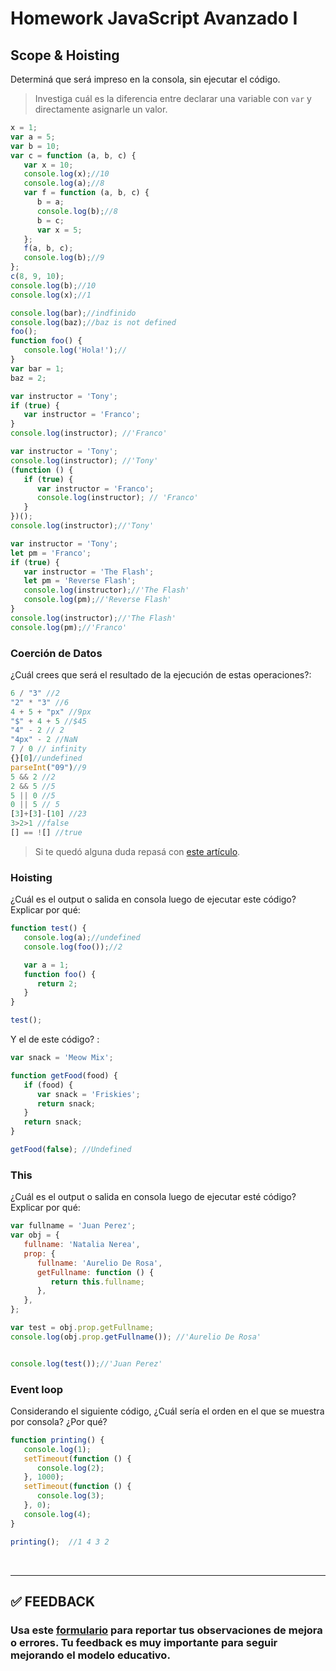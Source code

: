 # Homework JavaScript Avanzado I

## Scope & Hoisting

Determiná que será impreso en la consola, sin ejecutar el código.

> Investiga cuál es la diferencia entre declarar una variable con `var` y directamente asignarle un valor.

```javascript
x = 1;
var a = 5;
var b = 10;
var c = function (a, b, c) {
   var x = 10;
   console.log(x);//10 
   console.log(a);//8
   var f = function (a, b, c) {
      b = a;
      console.log(b);//8
      b = c;
      var x = 5;
   };
   f(a, b, c);
   console.log(b);//9
};
c(8, 9, 10);
console.log(b);//10
console.log(x);//1
```

```javascript
console.log(bar);//indfinido
console.log(baz);//baz is not defined
foo();
function foo() {
   console.log('Hola!');//
}
var bar = 1;
baz = 2;
```

```javascript
var instructor = 'Tony';
if (true) {
   var instructor = 'Franco';
}
console.log(instructor); //'Franco'
```

```javascript
var instructor = 'Tony';
console.log(instructor); //'Tony'
(function () {
   if (true) {
      var instructor = 'Franco'; 
      console.log(instructor); // 'Franco'
   }
})();
console.log(instructor);//'Tony'
```

```javascript
var instructor = 'Tony';
let pm = 'Franco';
if (true) {
   var instructor = 'The Flash';
   let pm = 'Reverse Flash';
   console.log(instructor);//'The Flash'
   console.log(pm);//'Reverse Flash'
}
console.log(instructor);//'The Flash'
console.log(pm);//'Franco'
```

### Coerción de Datos

¿Cuál crees que será el resultado de la ejecución de estas operaciones?:

```javascript
6 / "3" //2
"2" * "3" //6
4 + 5 + "px" //9px
"$" + 4 + 5 //$45
"4" - 2 // 2
"4px" - 2 //NaN
7 / 0 // infinity
{}[0]//undefined
parseInt("09")//9
5 && 2 //2
2 && 5 //5
5 || 0 //5 
0 || 5 // 5 
[3]+[3]-[10] //23
3>2>1 //false
[] == ![] //true
```

> Si te quedó alguna duda repasá con [este artículo](http://javascript.info/tutorial/object-conversion).

### Hoisting

¿Cuál es el output o salida en consola luego de ejecutar este código? Explicar por qué:

```javascript
function test() {
   console.log(a);//undefined
   console.log(foo());//2

   var a = 1;
   function foo() {
      return 2;
   }
}

test();
```

Y el de este código? :

```javascript
var snack = 'Meow Mix';

function getFood(food) {
   if (food) {
      var snack = 'Friskies';
      return snack;
   }
   return snack;
}

getFood(false); //Undefined
```

### This

¿Cuál es el output o salida en consola luego de ejecutar esté código? Explicar por qué:

```javascript
var fullname = 'Juan Perez';
var obj = {
   fullname: 'Natalia Nerea',
   prop: {
      fullname: 'Aurelio De Rosa',
      getFullname: function () {
         return this.fullname;
      },
   },
};

var test = obj.prop.getFullname;
console.log(obj.prop.getFullname()); //'Aurelio De Rosa'


console.log(test());//'Juan Perez'
```

### Event loop

Considerando el siguiente código, ¿Cuál sería el orden en el que se muestra por consola? ¿Por qué?

```javascript
function printing() {
   console.log(1);
   setTimeout(function () {
      console.log(2);
   }, 1000);
   setTimeout(function () {
      console.log(3);
   }, 0);
   console.log(4);
}

printing();  //1 4 3 2
```

</br >

---

## **✅ FEEDBACK**

### Usa este [**formulario**](https://docs.google.com/forms/d/e/1FAIpQLSe1MybH_Y-xcp1RP0jKPLndLdJYg8cwyHkSb9MwSrEjoxyzWg/viewform) para reportar tus observaciones de mejora o errores. Tu feedback es muy importante para seguir mejorando el modelo educativo.
